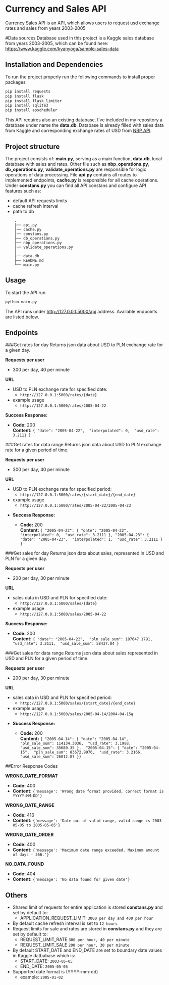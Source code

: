 # Currency  and Sales API

Currency Sales API is an API, which allows users to request usd exchange rates and sales from years 2003-2005

#Data sources
Database used in this project is a Kaggle sales database from years 2003-2005, which can be found here:
https://www.kaggle.com/kyanyoga/sample-sales-data

## Installation and Dependencies

To run the project properly run the following commands to install proper packages


```bash
pip install requests
pip install flask
pip install flask_limiter
pip install sqlite3
pip install apscheduler
```

This API requires also an existing database. I've included in my repository a database under name the **data.db**.
Database is already filled with sales data from Kaggle and corresponding exchange rates of USD from [NBP API](http://api.nbp.pl/en.html).

## Project structure
The project consists of: **main.py**, serving as a main function, **data.db**, local database with sales and rates. Other file such as **nbp_operations.py**, **db_operations.py**, **validate_operations.py**
are responsible for logic operations of data processing. File **api.py** contains all routes to implemented endpoints, **cache.py** is responsible for all cache operations.
Under **constans.py** you can find all API constans and configure API features such as: 
- default API requests limits
- cache refresh interval
- path to db

```
    .
    ├── api.py
    │── cache.py
    │── constans.py
    ├── db_operations.py
    ├── nbp_operations.py
    │── validate_operations.py
    │
    ├── data.db 
    ├── README.md
    └── main.py  

```

## Usage
To start the API run
```python 
python main.py
```
The API runs under http://127.0.0.1:5000/api address. Available endpoints are listed below. 

## Endpoints
###Get rates for day
  Returns json data about USD to PLN exchange rate for a given day.

**Requests per user**  
- 300 per day, 40 per minute

**URL**

- USD to PLN exchange rate for specified date:
    - ``http://127.0.0.1:5000/rates/{date}``
 - example usage 
    - ``http://127.0.0.1:5000/rates/2005-04-22``

**Success Response:**

  * **Code:** 200   
    **Content:** `{
  "date": "2005-04-22", 
  "interpolated": 0, 
  "usd_rate": 3.2111
}`

###Get rates for data range
  Returns json data about USD to PLN exchange rate for a given period of time.

**Requests per user**  
- 300 per day, 40 per minute

**URL**

- USD to PLN exchange rate for specified period: 
    - ``http://127.0.0.1:5000/rates/{start_date}/{end_date}``
 - example usage 
    - ``http://127.0.0.1:5000/rates/2005-04-22/2005-04-23``

* **Success Response:**

  * **Code:** 200   
    **Content:** `{
  "2005-04-22": {
    "date": "2005-04-22", 
    "interpolated": 0, 
    "usd_rate": 3.2111
  }, "2005-04-23": {
    "date": "2005-04-23", 
    "interpolated": 1, 
    "usd_rate": 3.2111
  }
}`


###Get sales for day
  Returns json data about sales, represented in USD and PLN for a given day.

**Requests per user**  
 - 200 per day, 30 per minute

**URL**

- sales data in USD and PLN for specified date:
    - ``http://127.0.0.1:5000/sales/{date}``
 - example usage 
    - ``http://127.0.0.1:5000/sales/2005-04-22``

**Success Response:**

  * **Code:** 200   
    **Content:** `{
  "date": "2005-04-22", 
  "pln_sale_sum": 187647.1791, 
  "usd_rate": 3.2111, 
  "usd_sale_sum": 58437.04
}`   
    
###Get sales for data range
  Returns json data about sales represented in USD and PLN for a given period of time.

**Requests per user**  
 - 200 per day, 30 per minute

**URL**

-  sales data in USD and PLN for specified period: 
    - ``http://127.0.0.1:5000/sales/{start_date}/{end_date}``
 - example usage 
    - ``http://127.0.0.1:5000/sales/2005-04-14/2004-04-15ą``

* **Success Response:**

  * **Code:** 200   
    **Content:** `{
  "2005-04-14": {
    "date": "2005-04-14", 
    "pln_sale_sum": 114134.3036, 
    "usd_rate": 3.1988, 
    "usd_sale_sum": 35680.35
  }, 
  "2005-04-15": {
    "date": "2005-04-15", 
    "pln_sale_sum": 83672.9976, 
    "usd_rate": 3.2166, 
    "usd_sale_sum": 26012.87
  }}`
  
     
##Error Response Codes


**WRONG_DATE_FORMAT**

  * **Code:** 400  
  * **Content:** `{'message': 'Wrong date format provided, correct format is YYYYY-MM-DD'}`

**WRONG_DATE_RANGE**

  * **Code:** 416  
  * **Content:** `{'message': 'Date out of valid range, valid range is 2003-05-05 to 2005-05-05'}`
    
**WRONG_DATE_ORDER**

  * **Code:** 400  
  * **Content:** `{'message': 'Maximum date range exceeded. Maximum amount of days - 366.'}`

**NO_DATA_FOUND**

  * **Code:** 404  
  * **Content:** `{'message': 'No data found for given date'}`


## Others
- Shared limit of requests for entire application is stored  **constans.py** and set by default to: 
    - APPLICATION_REQUEST_LIMIT:  `3000 per day and 400 per hour`
- By default cache refresh interval is set to `12 hours`
- Request limits for sale and rates are stored in **constans.py** and they are set by default to:
    - REQUEST_LIMIT_RATE `300 per hour, 40 per minute`
    - REQUEST_LIMIT_SALE `200 per hour, 30 per minute`
- By default START_DATE and END_DATE are set to boundary date values in Kaggle datbabase which is:
    * START_DATE: `2003-05-05`
    * END_DATE: `2005-05-05`
- Supported date format is (YYYY-mm-dd)
    * example: `2005-01-02`